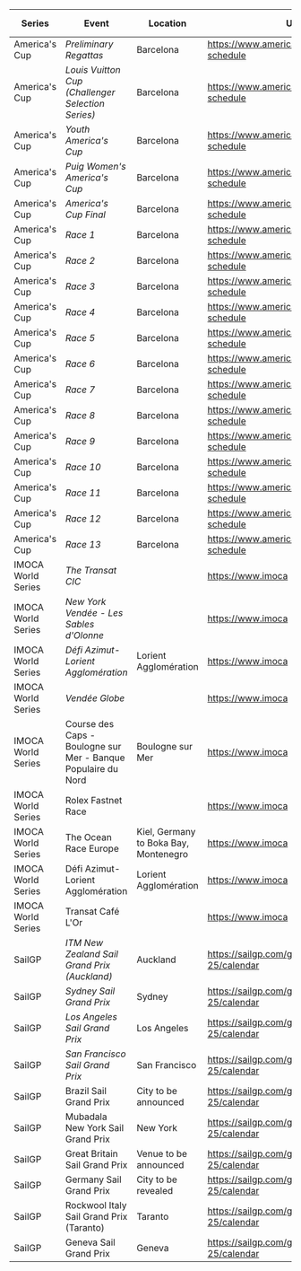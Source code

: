 | Series | Event | Location | URL | Start Date | End Date |
|---|---|---|---|---|---|
| America's Cup | *Preliminary Regattas* | Barcelona | https://www.americascup.com/en/ac37-schedule | 2024-08-22 | *2024-08-25* |
| America's Cup | *Louis Vuitton Cup (Challenger Selection Series)* | Barcelona | https://www.americascup.com/en/ac37-schedule | 2024-08-29 | *2024-10-05* |
| America's Cup | *Youth America's Cup* | Barcelona | https://www.americascup.com/en/ac37-schedule | 2024-09-17 | *2024-09-26* |
| America's Cup | *Puig Women's America's Cup* | Barcelona | https://www.americascup.com/en/ac37-schedule | 2024-10-05 | *2024-10-13* |
| America's Cup | *America's Cup Final* | Barcelona | https://www.americascup.com/en/ac37-schedule | 2024-10-12 | *2024-10-21* |
| America's Cup | *Race 1* | Barcelona | https://www.americascup.com/en/ac37-schedule | 2024-10-12 | *2024-10-12* |
| America's Cup | *Race 2* | Barcelona | https://www.americascup.com/en/ac37-schedule | 2024-10-12 | *2024-10-12* |
| America's Cup | *Race 3* | Barcelona | https://www.americascup.com/en/ac37-schedule | 2024-10-13 | *2024-10-13* |
| America's Cup | *Race 4* | Barcelona | https://www.americascup.com/en/ac37-schedule | 2024-10-13 | *2024-10-13* |
| America's Cup | *Race 5* | Barcelona | https://www.americascup.com/en/ac37-schedule | 2024-10-16 | *2024-10-16* |
| America's Cup | *Race 6* | Barcelona | https://www.americascup.com/en/ac37-schedule | 2024-10-16 | *2024-10-16* |
| America's Cup | *Race 7* | Barcelona | https://www.americascup.com/en/ac37-schedule | 2024-10-18 | *2024-10-18* |
| America's Cup | *Race 8* | Barcelona | https://www.americascup.com/en/ac37-schedule | 2024-10-18 | *2024-10-18* |
| America's Cup | *Race 9* | Barcelona | https://www.americascup.com/en/ac37-schedule | 2024-10-19 | *2024-10-19* |
| America's Cup | *Race 10* | Barcelona | https://www.americascup.com/en/ac37-schedule | 2024-10-19 | *2024-10-19* |
| America's Cup | *Race 11* | Barcelona | https://www.americascup.com/en/ac37-schedule | 2024-10-20 | *2024-10-20* |
| America's Cup | *Race 12* | Barcelona | https://www.americascup.com/en/ac37-schedule | 2024-10-20 | *2024-10-20* |
| America's Cup | *Race 13* | Barcelona | https://www.americascup.com/en/ac37-schedule | 2024-10-21 | *2024-10-21* |
| IMOCA World Series | *The Transat CIC* |  | https://www.imoca | 2024 | *2024* |
| IMOCA World Series | *New York Vendée - Les Sables d'Olonne* |  | https://www.imoca | 2024 | *2024* |
| IMOCA World Series | *Défi Azimut-Lorient Agglomération* | Lorient Agglomération | https://www.imoca | 2024 | *2024* |
| IMOCA World Series | *Vendée Globe* |  | https://www.imoca | 2024-11-10 | *2024-11-10* |
| IMOCA World Series | Course des Caps - Boulogne sur Mer - Banque Populaire du Nord | Boulogne sur Mer | https://www.imoca | 2025-06 | 2025-06 |
| IMOCA World Series | Rolex Fastnet Race |  | https://www.imoca | 2025-07 | 2025-07 |
| IMOCA World Series | The Ocean Race Europe | Kiel, Germany to Boka Bay, Montenegro | https://www.imoca | 2025-08-10 | 2025-08-10 |
| IMOCA World Series | Défi Azimut-Lorient Agglomération | Lorient Agglomération | https://www.imoca | 2025-09 | 2025-09 |
| IMOCA World Series | Transat Café L'Or |  | https://www.imoca | 2025-10 | 2025-10 |
| SailGP | *ITM New Zealand Sail Grand Prix (Auckland)* | Auckland | https://sailgp.com/general/24-25/calendar | 2025-01-18 | *2025-01-19* |
| SailGP | *Sydney Sail Grand Prix* | Sydney | https://sailgp.com/general/24-25/calendar | 2025-02-08 | *2025-02-09* |
| SailGP | *Los Angeles Sail Grand Prix* | Los Angeles | https://sailgp.com/general/24-25/calendar | 2025-03-15 | *2025-03-16* |
| SailGP | *San Francisco Sail Grand Prix* | San Francisco | https://sailgp.com/general/24-25/calendar | 2025-03-22 | *2025-03-23* |
| SailGP | Brazil Sail Grand Prix | City to be announced | https://sailgp.com/general/24-25/calendar | 2025-05-03 | 2025-05-04 |
| SailGP | Mubadala New York Sail Grand Prix | New York | https://sailgp.com/general/24-25/calendar | 2025-06-07 | 2025-06-08 |
| SailGP | Great Britain Sail Grand Prix | Venue to be announced | https://sailgp.com/general/24-25/calendar | 2025-07-19 | 2025-07-20 |
| SailGP | Germany Sail Grand Prix | City to be revealed | https://sailgp.com/general/24-25/calendar | 2025-08-16 | 2025-08-17 |
| SailGP | Rockwool Italy Sail Grand Prix (Taranto) | Taranto | https://sailgp.com/general/24-25/calendar | 2025-09-06 | 2025-09-07 |
| SailGP | Geneva Sail Grand Prix | Geneva | https://sailgp.com/general/24-25/calendar |